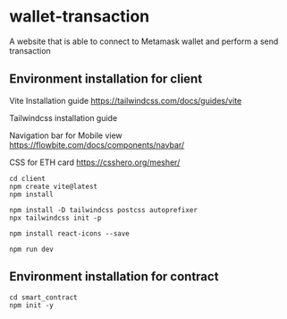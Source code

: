 # wallet-transaction
A website that is able to connect to Metamask wallet and perform a send transaction

## Environment installation for client

Vite Installation guide 
https://tailwindcss.com/docs/guides/vite

Tailwindcss installation guide

Navigation bar for Mobile view
https://flowbite.com/docs/components/navbar/

CSS for ETH card
https://csshero.org/mesher/

```
cd client
npm create vite@latest
npm install

npm install -D tailwindcss postcss autoprefixer
npx tailwindcss init -p

npm install react-icons --save

npm run dev
```

## Environment installation for contract

```
cd smart_contract
npm init -y

```
